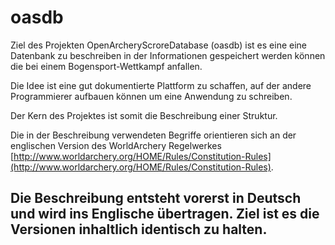 # oasdb
Ziel des Projekten OpenArcheryScroreDatabase (oasdb) ist es eine eine Datenbank zu beschreiben in der Informationen gespeichert werden können die bei einem Bogensport-Wettkampf anfallen.

Die Idee ist eine gut dokumentierte Plattform zu schaffen, auf der andere Programmierer aufbauen können um eine Anwendung zu schreiben.

Der Kern des Projektes ist somit die Beschreibung einer Struktur.

Die in der Beschreibung verwendeten Begriffe orientieren sich an der englischen Version des WorldArchery Regelwerkes [http://www.worldarchery.org/HOME/Rules/Constitution-Rules](http://www.worldarchery.org/HOME/Rules/Constitution-Rules).

Die Beschreibung entsteht vorerst in Deutsch und wird ins Englische übertragen. Ziel ist es die Versionen inhaltlich identisch zu halten.
---
